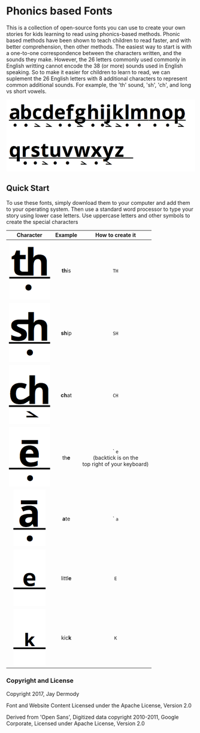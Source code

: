 # Phonics based Fonts

This is a collection of open-source fonts you can use to create your own stories for kids learning to read using phonics-based methods. Phonic based methods have been shown to teach children to read faster, and with better comprehension, then other methods. The easiest way to start is with a one-to-one correspondence between the characters written, and the sounds they make. However, the 26 letters commonly used commonly in English writting cannot encode the 38 (or more) sounds used in English speaking. So to make it easier for children to learn to read, we can suplement the 26 English letters with 8 additional characters to represent common additional sounds. For example, the 'th' sound, 'sh', 'ch', and long vs short vowels.

![letters](images/letters.png)

## Quick Start
To use these fonts, simply download them to your computer and add them to your operating system. Then use a standard word processor to type your story using lower case letters. Use uppercase letters and other symbols to create the special characters


| Character | Example | How to create it |
| :-------: | :-----: | :--------------: |
|  ![**th**](images/th.png)   |  **th**is |  `TH`   |
|  ![**sh**](images/sh.png)   | **sh**ip |  `SH`   |
|  ![**ch**](images/ch.png)   | **ch**at |  `CH` |
| ![long e](images/longe.png) | th**e** | \` `e` <br>  (backtick is on the <br> top right of your keyboard)|
| ![long a](images/longa.png) | **a**te | \` `a` |
| ![silent e](images/silente.png)    | littl**e** |  `E` |
| ![silent k](images/silentk.png)    | kic**k** | `K` |

### Copyright and License
Copyright 2017, Jay Dermody

Font and Website Content Licensed under the Apache License, Version 2.0

Derived from 'Open Sans', Digitized data copyright 2010-2011, Google Corporate, Licensed under Apache License, Version 2.0
